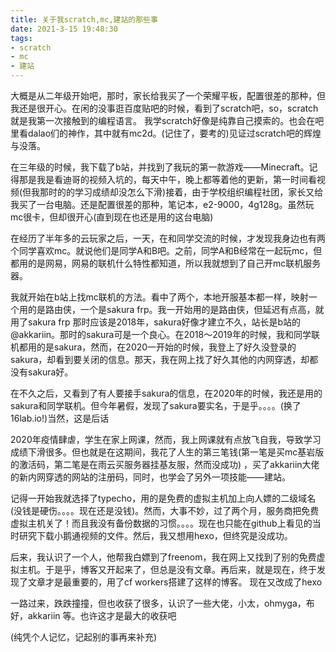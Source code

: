 ```yaml
---
title: 关于我scratch,mc,建站的那些事
date: 2021-3-15 19:48:30
tags:
- scratch
- mc
- 建站
---
```

大概是从二年级开始吧，那时，家长给我买了一个荣耀平板，配置很差的那种，但我还是很开心。在闲的没事逛百度贴吧的时候，看到了scratch吧，so，scratch就是我第一次接触到的编程语言。
我学scratch好像是纯靠自己摸索的。也会在吧里看dalao们的神作，其中就有mc2d。(记住了，要考的)见证过scratch吧的辉煌与没落。

在三年级的时候，我下载了b站，并找到了我玩的第一款游戏——Minecraft。记得那是我是看迪哥的视频入坑的，每天中午，晚上都等着他的更新，第一时间看视频(但我那时的的学习成绩却没怎么下滑)接着，由于学校组织编程社团，家长又给我买了一台电脑。还是配置很差的那种，笔记本，e2-9000，4g128g。虽然玩mc很卡，但却很开心(直到现在也还是用的这台电脑)

在经历了半年多的云玩家之后，一天，在和同学交流的时候，才发现我身边也有两个同学喜欢mc。就说他们是同学A和B吧。之前，同学A和B经常在一起玩mc，但都用的是网易，网易的联机什么特性都知道，所以我就想到了自己开mc联机服务器。

我就开始在b站上找mc联机的方法。看中了两个，本地开服基本都一样，映射一个用的是路由侠，一个是sakura frp。我一开始用的是路由侠，但延迟有点高，就用了sakura frp 那时应该是2018年，sakura好像才建立不久，站长是b站的@akkariin。那时的sakura可是一个良心。在2018～2019年的时候，我和同学联机都用的是sakura，然而，在2020一开始的时候，我登上了好久没登录的sakura，却看到要关闭的信息。那天，我在网上找了好久其他的内网穿透，却都没有sakura好。

在不久之后，又看到了有人要接手sakura的信息，在2020年的时候，我还是用的sakura和同学联机。但今年暑假，发现了sakura要实名，于是乎。。。。(换了16lab.io!)当然，这是后话

2020年疫情肆虐，学生在家上网课，然而，我上网课就有点放飞自我，导致学习成绩下滑很多。但也就是在这期间，我花了人生的第三笔钱(第一笔是买mc基岩版的激活码，第二笔是在雨云买服务器挂基友服，然而没成功)
，买了akkariin大佬的新内网穿透的网站的注册码，同时，也学会了另外一项技能——建站。

记得一开始我就选择了typecho，用的是免费的虚拟主机加上向人嫖的二级域名(没钱是硬伤。。。。现在还是没钱)。然而，大事不妙，过了两个月，服务商把免费虚拟主机关了！而且我没有备份数据的习惯。。。。现在也只能在github上看见的当时研究下载小鹅通视频的文件。然后，我又想用hexo，但终究是没成功。

后来，我认识了一个人，他帮我白嫖到了freenom，我在网上又找到了别的免费虚拟主机。于是乎，博客又开起来了，但总是没有文章。再后来，就是现在，终于发现了文章才是最重要的，用了cf workers搭建了这样的博客。
现在又改成了hexo

一路过来，跌跌撞撞，但也收获了很多，认识了一些大佬，小太，ohmyga，布好，akkariin 等。也许这才是最大的收获吧

(纯凭个人记忆，记起别的事再来补充)